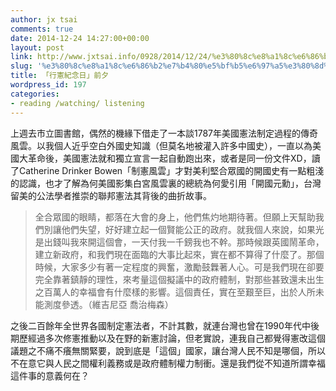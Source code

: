 ```yaml
---
author: jx tsai
comments: true
date: 2014-12-24 14:27:00+00:00
layout: post
link: http://www.jxtsai.info/0928/2014/12/24/%e3%80%8c%e8%a1%8c%e6%86%b2%e7%b4%80%e5%bf%b5%e6%97%a5%e3%80%8d%e5%89%8d%e5%a4%95/
slug: '%e3%80%8c%e8%a1%8c%e6%86%b2%e7%b4%80%e5%bf%b5%e6%97%a5%e3%80%8d%e5%89%8d%e5%a4%95'
title: 「行憲紀念日」前夕
wordpress_id: 197
categories:
- reading /watching/ listening
---
```


上週去市立圖書館，偶然的機緣下借走了一本談1787年美國憲法制定過程的傳奇風雲。以我個人近乎空白外國史知識（但莫名地被灌入許多中國史），一直以為美國大革命後，美國憲法就和獨立宣言一起自動跑出來，或者是同一份文件XD，讀了Catherine Drinker Bowen「制憲風雲」才對美利堅合眾國的開國史有一點粗淺的認識，也才了解為何美國影集白宮風雲裏的總統為何愛引用「開國元勳」，台灣留美的公法學者推崇的聯邦憲法其背後的曲折故事。  


<blockquote>全合眾國的眼睛，都落在大會的身上，他們焦灼地期待著。但願上天幫助我們別讓他們失望，好好建立起一個賢能公正的政府。就我個人來說，如果光是出錢叫我來開這個會，一天付我一千鎊我也不幹。那時候跟英國鬧革命，建立新政府，和我們現在面臨的大事比起來，實在都不算得了什麼了。那個時候，大家多少有著一定程度的興奮，激勵鼓橆著人心。可是我們現在卻要完全靠著鎮靜的理性，來考量這個擬議中的政府體制，對那些甚致還未出生之百萬人的幸福會有什麼樣的影響。這個責任，實在至艱至巨，出於人所未能測度參透。（維吉尼亞 喬治梅森）</blockquote>

  
之後二百餘年全世界各國制定憲法者，不計其數，就連台灣也曾在1990年代中後期歷經過多次修憲推動以及在野的新憲討論，但老實說，連我自己都覺得憲改這個議題之不痛不癢無關緊要，說到底是「這個」國家，讓台灣人民不知是哪個，所以不在意它與人民之間權利義務或是政府體制權力制衝。還是我們從不知道所謂幸福這件事的意義何在？

